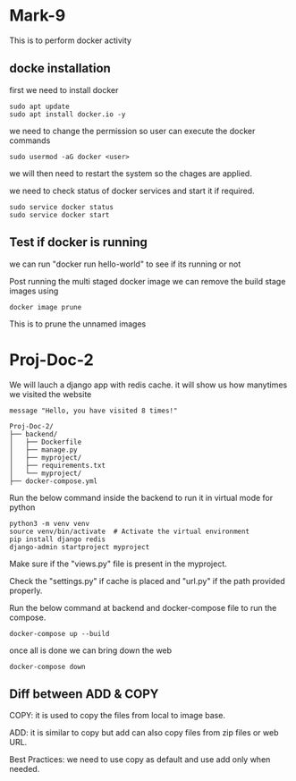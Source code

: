 # Mark-9
This is to perform docker activity

## docke installation

first we need to install docker 
~~~
sudo apt update
sudo apt install docker.io -y
~~~
we need to change the permission so user can execute the docker commands
~~~
sudo usermod -aG docker <user>
~~~

we will then need to restart the system so the chages are applied.

we need to check status of docker services and start it if required.

~~~
sudo service docker status 
sudo service docker start
~~~
## Test if docker is running

we can run "docker run hello-world" to see if its running or not

Post running the multi staged docker image we can remove the build stage images using 
~~~
docker image prune
~~~
This is to prune the unnamed images

# Proj-Doc-2
We will lauch a django app with redis cache. it will show us how manytimes we visited the website

~~~
message	"Hello, you have visited 8 times!"
~~~

~~~
Proj-Doc-2/
├── backend/
│   ├── Dockerfile
│   ├── manage.py
│   ├── myproject/
│   ├── requirements.txt
│   └── myproject/
├── docker-compose.yml

~~~

Run the below command inside the backend to run it in virtual mode for python

~~~
python3 -m venv venv
source venv/bin/activate  # Activate the virtual environment
pip install django redis
django-admin startproject myproject
~~~

Make sure if the "views.py" file is present in the myproject.

Check the "settings.py" if cache is placed and "url.py" if the path provided properly.

Run the below command at backend and docker-compose file to run the compose.

~~~
docker-compose up --build
~~~

once all is done we can bring down the web 

~~~
docker-compose down
~~~

## Diff between ADD & COPY

COPY: it is used to copy the files from local to image base.

ADD: it is similar to copy but add can also copy files from zip files or web URL.

Best Practices: we need to use copy as default and use add only when needed.
